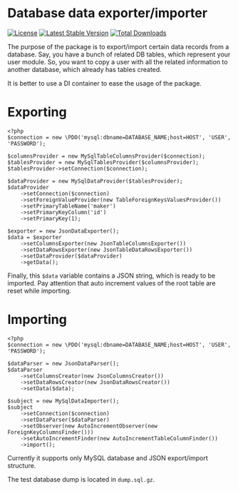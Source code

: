 Database data exporter/importer
=============

[![License](https://poser.pugx.org/yuriy-sorokin/database-exporter-importer/license)](https://packagist.org/packages/yuriy-sorokin/database-exporter-importer)
[![Latest Stable Version](https://poser.pugx.org/yuriy-sorokin/database-exporter-importer/v/stable)](https://packagist.org/packages/yuriy-sorokin/database-exporter-importer)
[![Total Downloads](https://poser.pugx.org/yuriy-sorokin/database-exporter-importer/downloads)](https://packagist.org/packages/yuriy-sorokin/database-exporter-importer)

The purpose of the package is to export/import certain data records from a database.
Say, you have a bunch of related DB tables, which represent your user module.
So, you want to copy a user with all the related information to another database, which already has tables created.

It is better to use a DI container to ease the usage of the package.

# Exporting
    <?php
    $connection = new \PDO('mysql:dbname=DATABASE_NAME;host=HOST', 'USER', 'PASSWORD');

    $columnsProvider = new MySqlTableColumnsProvider($connection);
    $tablesProvider = new MySqlTablesProvider($columnsProvider);
    $tablesProvider->setConnection($connection);

    $dataProvider = new MySqlDataProvider($tablesProvider);
    $dataProvider
        ->setConnection($connection)
        ->setForeignValueProvider(new TableForeignKeysValuesProvider())
        ->setPrimaryTableName('maker')
        ->setPrimaryKeyColumn('id')
        ->setPrimaryKey(1);

    $exporter = new JsonDataExporter();
    $data = $exporter
        ->setColumnsExporter(new JsonTableColumnsExporter())
        ->setDataRowsExporter(new JsonTableDataRowsExporter())
        ->setDataProvider($dataProvider)
        ->getData();
        
Finally, this `$data` variable contains a JSON string, which is ready to be imported.
Pay attention that auto increment values of the root table are reset while importing.
 
# Importing
    <?php
    $connection = new \PDO('mysql:dbname=DATABASE_NAME;host=HOST', 'USER', 'PASSWORD');
    
    $dataParser = new JsonDataParser();
    $dataParser
        ->setColumnsCreator(new JsonColumnsCreator())
        ->setDataRowsCreator(new JsonDataRowsCreator())
        ->setData($data);

    $subject = new MySqlDataImporter();
    $subject
        ->setConnection($connection)
        ->setDataParser($dataParser)
        ->setObserver(new AutoIncrementObserver(new ForeignKeyColumnsFinder()))
        ->setAutoIncrementFinder(new AutoIncrementTableColumnFinder())
        ->import();

Currently it supports only MySQL database and JSON export/import structure.

The test database dump is located in `dump.sql.gz`.
